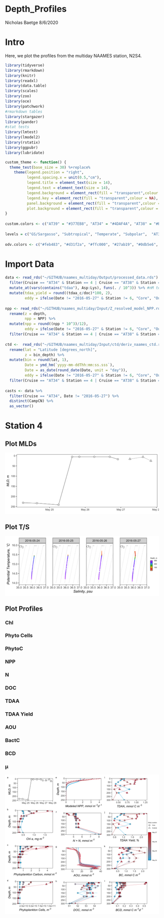 Depth\_Profiles
================
Nicholas Baetge
8/6/2020

# Intro

Here, we plot the profiles from the multiday NAAMES station, N2S4.

``` r
library(tidyverse) 
library(rmarkdown)
library(knitr)
library(readxl)
library(data.table) 
library(scales)
library(zoo)
library(oce)
library(patchwork)
#rmarkdown tables
library(stargazer)
library(pander)
#stat tests
library(lmtest)
library(lmodel2)
library(rstatix)
library(ggpubr)
library(lubridate)
```

``` r
custom_theme <- function() {
  theme_test(base_size = 30) %+replace%
    theme(legend.position = "right",
          legend.spacing.x = unit(0.5,"cm"),
          legend.title = element_text(size = 14),
          legend.text = element_text(size = 14),
          legend.background = element_rect(fill = "transparent",colour = NA),
          legend.key = element_rect(fill = "transparent",colour = NA),
          panel.background = element_rect(fill = "transparent",colour = NA),
          plot.background = element_rect(fill = "transparent",colour = NA)) 
}

custom.colors <- c("AT39" = "#377EB8", "AT34" = "#4DAF4A", "AT38" = "#E41A1C", "AT32" = "#FF7F00", "Temperate" = "#A6CEE3", "Subpolar" = "#377EB8", "Subtropical" = "#FB9A99", "GS/Sargasso" = "#E41A1C", "Early Spring" = "#377EB8", "Late Spring" = "#4DAF4A","Early Autumn" = "#E41A1C", "Late Autumn" = "#FF7F00")

levels = c("GS/Sargasso", "Subtropical", "Temperate", "Subpolar",  "AT39-6", "AT34", "AT38", "AT32","South", "North", "Early Spring", "Late Spring","Early Autumn",  "Late Autumn")

odv.colors <- c("#feb483", "#d31f2a", "#ffc000", "#27ab19", "#0db5e6", "#7139fe", "#d16cfa")
```

# Import Data

``` r
data <- read_rds("~/GITHUB/naames_multiday/Output/processed_data.rds") %>% 
  filter(Cruise == "AT34" & Station == 4 | Cruise == "AT38" & Station == 6) %>% 
  mutate_at(vars(contains("tdaa"), Asp:Lys), funs(. / 10^3)) %>% #nM to mmol/m3
  mutate(tdaa_yield = round((tdaa_c/doc)*100, 2),
         eddy = ifelse(Date != "2016-05-27" & Station != 6, "Core", "Outside")) 

npp <- read_rds("~/GITHUB/naames_multiday/Input/Z_resolved_model_NPP.rds") %>% 
  rename(z = depth,
         npp = NPP) %>% 
  mutate(npp = round((npp * 10^3)/12),
         eddy = ifelse(Date != "2016-05-27" & Station != 6, "Core", "Outside")) %>% 
  filter(Cruise == "AT34" & Station == 4 | Cruise == "AT38" & Station == 6)  

ctd <-  read_rds("~/GITHUB/naames_multiday/Input/ctd/deriv_naames_ctd.rds") %>% 
  rename(lat = "Latitude [degrees_north]",
         z = bin_depth) %>% 
  mutate(bin = round(lat, 1),
         Date = ymd_hm(`yyyy-mm-ddThh:mm:ss.sss`),
         Date = as_date(round_date(Date, unit = "day")),
         eddy = ifelse(Date != "2016-05-27" & Station != 6, "Core", "Outside")) %>% 
  filter(Cruise == "AT34" & Station == 4 | Cruise == "AT38" & Station == 6)

casts <- data %>% 
  filter(Cruise == "AT34", Date != "2016-05-27") %>% 
  distinct(CampCN) %>% 
  as_vector()
```

# Station 4

## Plot MLDs

<img src="S4_Depth_Profiles_files/figure-gfm/unnamed-chunk-4-1.png" style="display: block; margin: auto;" />

## Plot T/S

<img src="S4_Depth_Profiles_files/figure-gfm/unnamed-chunk-5-1.png" style="display: block; margin: auto;" />

## Plot Profiles

### Chl

### Phyto Cells

### PhytoC

### NPP

### N

### DOC

### TDAA

### TDAA Yield

### AOU

### BactC

### BCD

### µ

<img src="S4_Depth_Profiles_files/figure-gfm/unnamed-chunk-18-1.png" style="display: block; margin: auto;" />

